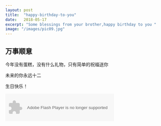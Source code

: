 ```yaml
---
layout: post
title:  "happy-birthday-to-you"
date:   2018-05-17
excerpt: "Some blessings from your brother,happy birthday to you "
image: "/images/pic09.jpg"
---
```


## 万事顺意
 今年没有蛋糕，没有什么礼物，只有简单的祝福送你
 
 未来的你永远十二
 
 生日快乐！
 
<object width="340" height="86" data="http://music.163.com/style/swf/widget.swf?
sid=5279993&type=2&auto=0&width=320&height=66" 
type="application/x-shockwave-flash"></object> 